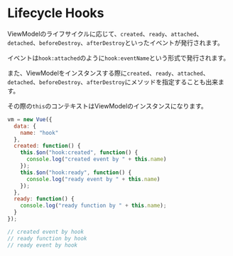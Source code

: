 # Lifecycle Hooks

ViewModelのライフサイクルに応じて、`created`、`ready`、`attached`、`detached`、`beforeDestroy`、`afterDestroy`といったイベントが発行されます。

イベントは`hook:attached`のように`hook:eventName`という形式で発行されます。

また、ViewModelをインスタンスする際に`created`、`ready`、`attached`、`detached`、`beforeDestroy`、`afterDestroy`にメソッドを指定することも出来ます。

その際の`this`のコンテキストはViewModelのインスタンスになります。


```js
vm = new Vue({
  data: {
    name: "hook"
  },
  created: function() {
    this.$on("hook:created", function() {
      console.log("created event by " + this.name)
    });
    this.$on("hook:ready", function() {
      console.log("ready event by " + this.name)
    });
  },
  ready: function() {
    console.log("ready function by " + this.name);
  }
});

// created event by hook
// ready function by hook
// ready event by hook
```
